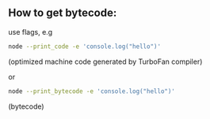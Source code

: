 ## How to get bytecode:
use flags, e.g
```bash
node --print_code -e 'console.log("hello")'
```
(optimized machine code generated by TurboFan compiler)

or
```bash
node --print_bytecode -e 'console.log("hello")'
```
(bytecode)

